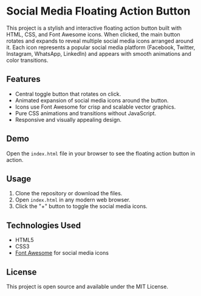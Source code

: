 # Social Media Floating Action Button

This project is a stylish and interactive floating action button built with HTML, CSS, and Font Awesome icons. When clicked, the main button rotates and expands to reveal multiple social media icons arranged around it. Each icon represents a popular social media platform (Facebook, Twitter, Instagram, WhatsApp, LinkedIn) and appears with smooth animations and color transitions.

## Features
- Central toggle button that rotates on click.
- Animated expansion of social media icons around the button.
- Icons use Font Awesome for crisp and scalable vector graphics.
- Pure CSS animations and transitions without JavaScript.
- Responsive and visually appealing design.

## Demo
Open the `index.html` file in your browser to see the floating action button in action.

## Usage
1. Clone the repository or download the files.
2. Open `index.html` in any modern web browser.
3. Click the "+" button to toggle the social media icons.

## Technologies Used
- HTML5
- CSS3
- [Font Awesome](https://fontawesome.com/) for social media icons

## License
This project is open source and available under the MIT License.
